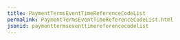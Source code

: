 ```yaml
---
title: PaymentTermsEventTimeReferenceCodeList
permalink: PaymentTermsEventTimeReferenceCodeList.html
jsonid: paymenttermseventtimereferencecodelist
---
```

